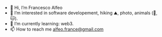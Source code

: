 - 👋 Hi, I’m Francesco Alfeo
- 👀 I’m interested in software developement, hiking ⛰️, photo, animals (🐔, 🐱).
- 🌱 I’m currently learning: web3.
- 📫 How to reach me alfeo.france@gmail.com

<!---
falfeo/falfeo is a ✨ special ✨ repository because its `README.md` (this file) appears on your GitHub profile.
You can click the Preview link to take a look at your changes.
--->
